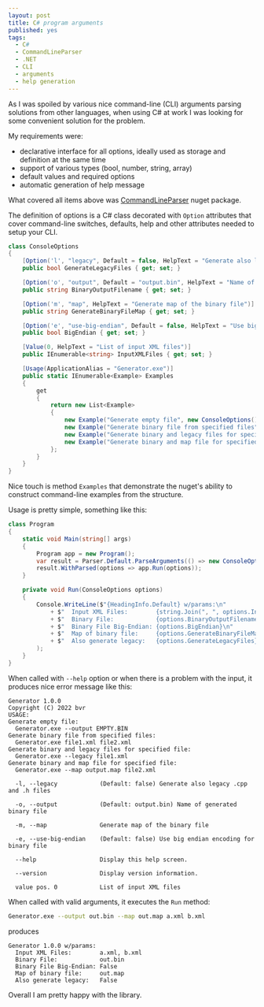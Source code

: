 ```yaml
---
layout: post
title: C# program arguments
published: yes
tags:
  - C#
  - CommandLineParser
  - .NET
  - CLI
  - arguments
  - help generation
---
```

As I was spoiled by various nice command-line (CLI) arguments parsing solutions from other languages, when using C# at work I was looking for some convenient solution for the problem. 

My requirements were:

 - declarative interface for all options, ideally used as storage and definition at the same time
 - support of various types (bool, number, string, array)
 - default values and required options
 - automatic generation of help message

What covered all items above was [CommandLineParser][1] nuget package. 

The definition of options is a C# class decorated with `Option` attributes that cover command-line switches, defaults, help and other attributes needed to setup your CLI.

```c#
class ConsoleOptions
{
    [Option('l', "legacy", Default = false, HelpText = "Generate also legacy .cpp and .h files")]
    public bool GenerateLegacyFiles { get; set; }

    [Option('o', "output", Default = "output.bin", HelpText = "Name of generated binary file")]
    public string BinaryOutputFilename { get; set; }

    [Option('m', "map", HelpText = "Generate map of the binary file")]
    public string GenerateBinaryFileMap { get; set; }

    [Option('e', "use-big-endian", Default = false, HelpText = "Use big endian encoding for binary file")]
    public bool BigEndian { get; set; }

    [Value(0, HelpText = "List of input XML files")]
    public IEnumerable<string> InputXMLFiles { get; set; }

    [Usage(ApplicationAlias = "Generator.exe")]
    public static IEnumerable<Example> Examples
    {
        get
        {
            return new List<Example>
            {
                new Example("Generate empty file", new ConsoleOptions() { BinaryOutputFilename = "EMPTY.BIN" }),
                new Example("Generate binary file from specified files", new ConsoleOptions() { InputXMLFiles = new List<string>() { "file1.xml", "file2.xml" } }),
                new Example("Generate binary and legacy files for specified file", new ConsoleOptions() { GenerateLegacyFiles = true, InputXMLFiles = new List<string>() { "file1.xml" } }),
                new Example("Generate binary and map file for specified file", new ConsoleOptions() { GenerateBinaryFileMap = "output.map", InputXMLFiles = new List<string>() { "file2.xml" } }),
            };
        }
    }
}
```

Nice touch is method `Examples` that demonstrate the nuget's ability to construct command-line examples from the structure.

Usage is pretty simple, something like this:

```c#
class Program
{
    static void Main(string[] args)
    {
        Program app = new Program();
        var result = Parser.Default.ParseArguments(() => new ConsoleOptions(), args);
        result.WithParsed(options => app.Run(options));
    }

    private void Run(ConsoleOptions options)
    {
        Console.WriteLine($"{HeadingInfo.Default} w/params:\n"
            + $"  Input XML Files:        {string.Join(", ", options.InputXMLFiles)}\n"
            + $"  Binary File:            {options.BinaryOutputFilename}\n"
            + $"  Binary File Big-Endian: {options.BigEndian}\n"
            + $"  Map of binary file:     {options.GenerateBinaryFileMap}\n"
            + $"  Also generate legacy:   {options.GenerateLegacyFiles}"
        );
    }
}
```

When called with `--help` option or when there is a problem with the input, it produces nice error message like this:

```
Generator 1.0.0
Copyright (C) 2022 bvr
USAGE:
Generate empty file:
  Generator.exe --output EMPTY.BIN
Generate binary file from specified files:
  Generator.exe file1.xml file2.xml
Generate binary and legacy files for specified file:
  Generator.exe --legacy file1.xml
Generate binary and map file for specified file:
  Generator.exe --map output.map file2.xml

  -l, --legacy            (Default: false) Generate also legacy .cpp and .h files

  -o, --output            (Default: output.bin) Name of generated binary file

  -m, --map               Generate map of the binary file

  -e, --use-big-endian    (Default: false) Use big endian encoding for binary file

  --help                  Display this help screen.

  --version               Display version information.

  value pos. 0            List of input XML files
```

When called with valid arguments, it executes the `Run` method:

```sh
Generator.exe --output out.bin --map out.map a.xml b.xml
```

produces

```
Generator 1.0.0 w/params:
  Input XML Files:        a.xml, b.xml
  Binary File:            out.bin
  Binary File Big-Endian: False
  Map of binary file:     out.map
  Also generate legacy:   False
```

Overall I am pretty happy with the library.

[1]: https://github.com/commandlineparser/commandline
